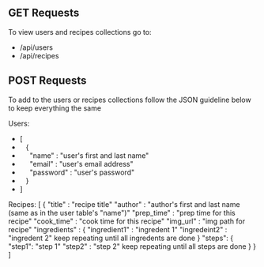 ## GET Requests
To view users and recipes collections go to:

- <url>/api/users 
- <url>/api/recipes

## POST Requests
To add to the users or recipes collections follow the JSON guideline
below to keep everything the same

Users:
- [
- &nbsp;&nbsp;&nbsp;{
- &nbsp;&nbsp;&nbsp;&nbsp;&nbsp;"name" : "user's first and last name"
- &nbsp;&nbsp;&nbsp;&nbsp;&nbsp;"email" : "user's email address"
- &nbsp;&nbsp;&nbsp;&nbsp;&nbsp;"password" : "user's password"
- &nbsp;&nbsp;&nbsp;} 
- ]

Recipes:
[
   {
     "title" : "recipe title"
     "author" : "author's first and last name (same as in the user table's "name")"
     "prep_time" : "prep time for this recipe"
     "cook_time" : "cook time for this recipe"
     "img_url" : "img path for recipe"
     "ingredients" : {
                       "ingredient1" : "ingredent 1"
		       "ingredeint2" : "ingredent 2"
                       keep repeating until all ingredents are done
                     }
     "steps": {
                       "step1": "step 1"
		       "step2" : "step 2"
                       keep repeating until all steps are done
                     }
   }
]
